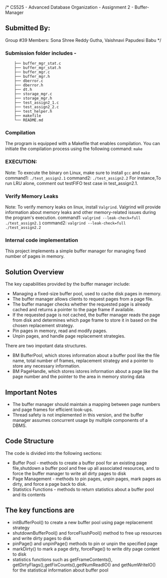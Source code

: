 /*
CS525 - Advanced Database Organization - Assignment 2 - Buffer-Manager

Submitted By:
------------- 
Group #39
Members:
        Sona Shree Reddy Gutha,
        Vaishnavi Papudesi Babu
*/ 


### Submission folder includes - 
        ├── buffer_mgr_stat.c
        ├── buffer_mgr_stat.h
        ├── buffer_mgr.c
        ├── buffer_mgr.h
        ├── dberror.c
        ├── dberror.h
        ├── dt.h
        ├── storage_mgr.c
        ├── storage_mgr.h
        ├── test_assign2_1.c
        ├── test_assign2_2.c
        ├── test_helper.h
        ├── makefile
        └── README.md

### Compilation
The program is equipped with a Makefile that enables compilation. You can initiate the compilation process using the following 
        command: `make` 

### EXECUTION: 
Note: To execute the binary on Linux, make sure to install `gcc` and `make`
        command1: `./test_assign2.1`
        command2: `./test_assign2.2`
For instance,To run LRU alone, comment out testFIFO test case in test_assign2.1.

### Verify Memory Leaks
Note: To verify memory leaks on linux, install `Valgrind`.
Valgrind will provide information about memory leaks and other memory-related issues during the program's execution.
        command1: `valgrind --leak-check=full ./test_assign2.1`
        command2: `valgrind --leak-check=full ./test_assign2.2`
        


### Internal code implementation
This project implements a simple buffer manager for managing fixed number of pages in memory. 

Solution Overview
-----------------
The key capabilities provided by the buffer manager include:
- Managing a fixed-size buffer pool, used to cache disk pages in memory. 
- The buffer manager allows clients to request pages from a page file. 
- The buffer manager checks whether the requested page is already cached and returns a pointer to the page frame if available.
- If the requested page is not cached, the buffer manager reads the page from disk and determines which page frame to store it in based on the chosen replacement strategy.
- Pin pages in memory, read and modify pages.
- Unpin pages, and handle page replacement strategies.

There are two impotant data structures.

- BM BufferPool, which stores information about a buffer pool like the file name, total number of frames, replacement strategy and a pointer to store any necessary information.
- BM PageHandle, which stores istores information about a page like the page number and the pointer to the area in memory storing data

Important Notes
----------------
- The buffer manager should maintain a mapping between page numbers and page frames for efficient look-ups.
- Thread safety is not implemented in this version, and the buffer manager assumes concurrent usage by multiple components of a DBMS.

Code Structure
--------------
The code is divided into the following sections:
- Buffer Pool - methods to create a buffer pool for an existing page file,shutdown a buffer pool and free up all associated resources, and to force the buffer manager to write all dirty pages to disk
- Page Management - methods to pin pages, unpin pages, mark pages as dirty, and force a page back to disk.
- Statistics Functions - methods to return statistics about a buffer pool and its contents

The key functions are
---------------------
- initBufferPool() to create a new buffer pool using page replacememt strategy
- shutdownBufferPool() and forceFlushPool() method to free up resources and write dirty pages to disk
- pinPage() and unpinPage() methods to pin or unpin the specified page
- markDirty() to mark a page dirty, forcePage() to write dity page content to disk
- statistics functions such as getFrameContents(), getDirtyFlags(),getFixCounts(),getNumReadIO() and getNumWriteIO() for the statistical information about buffer pool 